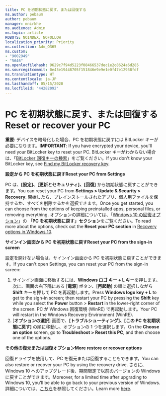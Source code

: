 ```yaml
---
title: PC を初期状態に戻す、または回復する
ms.author: pebaum
author: pebaum
manager: mnirkhe
ms.audience: Admin
ms.topic: article
ROBOTS: NOINDEX, NOFOLLOW
localization_priority: Priority
ms.collection: Adm_O365
ms.custom:
- "9002949"
- "5646"
ms.openlocfilehash: 9629c7f94d5223f08466537dec1e2c8624a6d285
ms.sourcegitcommit: 0e43e19448705f151846e9e9e1e0f47e12938fdf
ms.translationtype: HT
ms.contentlocale: ja-JP
ms.lasthandoff: 05/15/2020
ms.locfileid: "44282092"
---
```

# <a name="reset-or-recover-your-pc"></a><span data-ttu-id="b95a5-102">PC を初期状態に戻す、または回復する</span><span class="sxs-lookup"><span data-stu-id="b95a5-102">Reset or recover your PC</span></span>

<span data-ttu-id="b95a5-103">**重要**: デバイスを暗号化した場合、PC を初期状態に戻すには BitLocker キーが必要になります。</span><span class="sxs-lookup"><span data-stu-id="b95a5-103">**IMPORTANT**: If you have encrypted your device, you'll need your BitLocker key to reset your PC.</span></span> <span data-ttu-id="b95a5-104">BitLocker キーがわからない場合は、「[BitLocker 回復キーの検索](https://support.microsoft.com/help/4026181/windows-10-find-my-bitlocker-recovery-key)」をご覧ください。</span><span class="sxs-lookup"><span data-stu-id="b95a5-104">If you don't know your BitLocker key, see [Find my BitLocker recovery key](https://support.microsoft.com/help/4026181/windows-10-find-my-bitlocker-recovery-key).</span></span>

<span data-ttu-id="b95a5-105">**設定から PC を初期状態に戻す**</span><span class="sxs-lookup"><span data-stu-id="b95a5-105">**Reset your PC from Settings**</span></span>

<span data-ttu-id="b95a5-106">PC は、**[設定]、[更新とセキュリティ]、[回復]** から初期状態に戻すことができます。</span><span class="sxs-lookup"><span data-stu-id="b95a5-106">You can reset your PC from **Settings > Update & Security > Recovery**.</span></span> <span data-ttu-id="b95a5-107">開始したら、プレインストールされたアプリ、個人用ファイルを保持するか、すべてを削除するかを選択できます。</span><span class="sxs-lookup"><span data-stu-id="b95a5-107">Once you get started, you can choose from the options of keeping preinstalled apps, personal files, or removing everything.</span></span> <span data-ttu-id="b95a5-108">オプションの詳細については、「[Windows 10 の回復オプション](https://support.microsoft.com/help/12415/windows-10-recovery-options)」の **「PC を初期状態に戻す」セクション**をご覧ください。</span><span class="sxs-lookup"><span data-stu-id="b95a5-108">To read more about the options, check out the **Reset your PC section** in [Recovery options in Windows 10](https://support.microsoft.com/help/12415/windows-10-recovery-options).</span></span>

<span data-ttu-id="b95a5-109">**サインイン画面から PC を初期状態に戻す**</span><span class="sxs-lookup"><span data-stu-id="b95a5-109">**Reset your PC from the sign-in screen**</span></span>

<span data-ttu-id="b95a5-110">設定を開けない場合は、サインイン画面から PC を初期状態に戻すことができます。</span><span class="sxs-lookup"><span data-stu-id="b95a5-110">If you can't open Settings, you can reset your PC from the sign-in screen:</span></span>

1. <span data-ttu-id="b95a5-111">サインイン画面に移動するには、**Windows ロゴ キー + L キー**を押します。次に、画面の右下隅にある [**電源**] ボタン、[**再起動**] の順に選択しながら **Shift** キーを押して PC を再起動します。</span><span class="sxs-lookup"><span data-stu-id="b95a5-111">Press **Windows logo key + L** to get to the sign-in screen; then restart your PC by pressing the **Shift** key while you select the **Power** button > **Restart** in the lower-right corner of the screen.</span></span> <span data-ttu-id="b95a5-112">PC が Windows 回復環境 (WinRE) で再起動します。</span><span class="sxs-lookup"><span data-stu-id="b95a5-112">Your PC will restart in the Windows Recovery Environment (WinRE).</span></span>
2. <span data-ttu-id="b95a5-113">[**オプションの選択**] 画面で、**[トラブルシューティング]、[この PC を初期状態に戻す]** の順に移動し、オプションの 1 つを選択します。</span><span class="sxs-lookup"><span data-stu-id="b95a5-113">On the **Choose an option** screen, go to **Troubleshoot > Reset this PC**, and then choose one of the options.</span></span>

<span data-ttu-id="b95a5-114">**その他の復元または回復オプション**</span><span class="sxs-lookup"><span data-stu-id="b95a5-114">**More restore or recover options**</span></span>

<span data-ttu-id="b95a5-115">回復ドライブを使用して、PC を復元または回復することもできます。</span><span class="sxs-lookup"><span data-stu-id="b95a5-115">You can also restore or recover your PC by using the recovery drive.</span></span> <span data-ttu-id="b95a5-116">さらに、Windows 10 へのアップグレード後、期間限定で以前のバージョンの Windows に戻すことができます。</span><span class="sxs-lookup"><span data-stu-id="b95a5-116">Moreover, for a limited time after upgrading to Windows 10, you'll be able to go back to your previous version of Windows.</span></span> <span data-ttu-id="b95a5-117">詳細については、[こちら](https://support.microsoft.com/help/12415/windows-10-recovery-options)を参照してください。</span><span class="sxs-lookup"><span data-stu-id="b95a5-117">Learn more [here](https://support.microsoft.com/help/12415/windows-10-recovery-options).</span></span>
